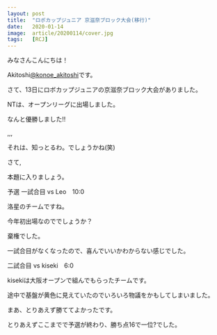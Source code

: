 ```yaml
---
layout: post
title:  "ロボカップジュニア 京滋奈ブロック大会(移行)"
date:   2020-01-14
image:  article/20200114/cover.jpg
tags:   [RCJ]
---
```

みなさんこんにちは！

Akitoshi[@konoe_akitoshi][@konoe_akitoshi]です。

さて、13日にロボカップジュニアの京滋奈ブロック大会がありました。

NTは、オープンリーグに出場しました。

なんと優勝しました!!

,,,

それは、知っとるわ。でしょうかね(笑)

さて,

本題に入りましょう。

予選
一試合目 vs Leo　10:0

洛星のチームですね。

今年初出場なのででしょうか？

棄権でした。

一試合目がなくなったので、喜んでいいかわからない感じでした。



二試合目 vs kiseki　6:0

kisekiは大阪オープンで組んでもらったチームです。

途中で基盤が黄色に見えていたのでいろいろ物議をかもしてしまいました。

まあ、とりあえず勝ててよかったです。

とりあえずここまでで予選が終わり、勝ち点16で一位?でした。

















[@konoe_akitoshi]: https://twitter.com/konoe_akitoshi